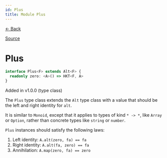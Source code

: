 ```yaml
---
id: Plus
title: Module Plus
---
```


[← Back](.)

[Source](https://github.com/gcanti/fp-ts/blob/master/src/Plus.ts)

# Plus

```ts
interface Plus<F> extends Alt<F> {
  readonly zero: <A>() => HKT<F, A>
}
```

Added in v1.0.0 (type class)

The `Plus` type class extends the `Alt` type class with a value that should be the left and right identity for `alt`.

It is similar to `Monoid`, except that it applies to types of kind `* -> *`, like `Array` or `Option`, rather than
concrete types like `string` or `number`.

`Plus` instances should satisfy the following laws:

1. Left identity: `A.alt(zero, fa) == fa`
2. Right identity: `A.alt(fa, zero) == fa`
3. Annihilation: `A.map(zero, fa) == zero`
